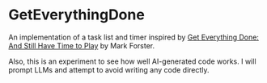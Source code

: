 # GetEverythingDone

An implementation of a task list and timer inspired by [Get Everything Done: And Still Have Time to Play](https://github.com/ForrestTrepte/GetEverythingDone.git) by Mark Forster.

Also, this is an experiment to see how well AI-generated code works. I will prompt LLMs and attempt to avoid writing any code directly.
